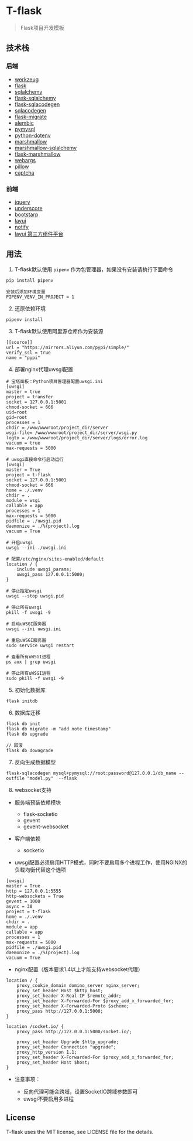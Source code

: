 # T-flask

> Flask项目开发模板

## 技术栈

### 后端

- [werkzeug](https://www.osgeo.cn/werkzeug/)
- [flask](https://dormousehole.readthedocs.io/en/latest/index.html)
- [sqlalchemy](https://docs.sqlalchemy.org/en/14/contents.html)
- [flask-sqlalchemy](https://flask-sqlalchemy.palletsprojects.com/en/2.x/quickstart/)
- [flask-sqlacodegen](https://github.com/ksindi/flask-sqlacodegen)
- [sqlacodegen](https://github.com/agronholm/sqlacodegen)
- [flask-migrate](https://github.com/miguelgrinberg/Flask-Migrate)
- [alembic](https://alembic.sqlalchemy.org/en/latest/)
- [pymysql](https://pymysql.readthedocs.io/en/latest/modules/connections.html)
- [python-dotenv](https://saurabh-kumar.com/python-dotenv/#getting-started)
- [marshmallow](https://marshmallow.readthedocs.io/en/stable/)
- [marshmallow-sqlalchemy](https://marshmallow-sqlalchemy.readthedocs.io/en/latest/index.html)
- [flask-marshmallow](https://flask-marshmallow.readthedocs.io/en/latest/index.html)
- [webargs](https://webargs.readthedocs.io/en/latest/)
- [pillow](https://pillow.readthedocs.io/en/stable/)
- [captcha](https://github.com/lepture/captcha)

### 前端

- [jquery](https://jquery.cuishifeng.cn/)
- [underscore](https://www.underscorejs.com.cn/)
- [bootstarp](https://v4.bootcss.com/docs/getting-started/introduction/)
- [layui](https://www.layuiweb.com/doc/index.htm)
- [notify](https://gitee.com/u33/notify)
- [layui 第三方组件平台](https://layui.org.cn/fly/extend/index.html)

## 用法

1. T-flask默认使用 `pipenv` 作为包管理器，如果没有安装请执行下面命令

```shell
pip install pipenv

安装后添加环境变量
PIPENV_VENV_IN_PROJECT = 1
```

2. 还原依赖环境

```
pipenv install
```

3. T-flask默认使用阿里源仓库作为安装源

```shell
[[source]]
url = "https://mirrors.aliyun.com/pypi/simple/"
verify_ssl = true
name = "pypi"
```

4. 部署nginx代理uwsgi配置

```text
# 宝塔面板：Python项目管理器配置uwsgi.ini
[uwsgi]
master = true
project = transfer
socket = 127.0.0.1:5001
chmod-socket = 666
uid=root
gid=root
processes = 1
chdir = /www/wwwroot/project_dir/server
wsgi-file= /www/wwwroot/project_dir/server/wsgi.py
logto = /www/wwwroot/project_dir/server/logs/error.log
vacuum = true
max-requests = 5000
```

```text
# uwsgi直接命令行启动运行
[uwsgi]
master = True
project = t-flask
socket = 127.0.0.1:5001
chmod-socket = 666
home = ./.venv
chdir = .
module = wsgi
callable = app
processes = 1
max-requests = 5000
pidfile = ./uwsgi.pid
daemonize = ./%(project).log
vacuum = True
```

```
# 开启uwsgi
uwsgi --ini ./uwsgi.ini

# 配置/etc/nginx/sites-enabled/default
location / {
    include uwsgi_params;
    uwsgi_pass 127.0.0.1:5000;
}
```

```shell
# 停止指定uwsgi
uwsgi --stop uwsgi.pid

# 停止所有uwsgi
pkill -f uwsgi -9

# 启动uWSGI服务器
uwsgi --ini uwsgi.ini
 
# 重启uWSGI服务器
sudo service uwsgi restart
 
# 查看所有uWSGI进程
ps aux | grep uwsgi
 
# 停止所有uWSGI进程
sudo pkill -f uwsgi -9
```

5. 初始化数据库

```shell
flask initdb
```

6. 数据库迁移

```shell
flask db init
flask db migrate -m "add note timestamp"
flask db upgrade

// 回滚
flask db downgrade
```

7. 反向生成数据模型

```shell
flask-sqlacodegen mysql+pymysql://root:password@127.0.0.1/db_name --outfile "model.py"  --flask
```

8. websocket支持

- 服务端预装依赖模块

    - flask-socketio
    - gevent
    - gevent-websocket

- 客户端依赖

    - socketio

- uwsgi配置必须启用HTTP模式，同时不要启用多个进程工作，使用NGINX的负载均衡代替这个选项

```
[uwsgi]
master = True
http = 127.0.0.1:5555
http-websockets = True
gevent = 1000
async = 30
project = t-flask
home = ./.venv
chdir = .
module = app
callable = app
processes = 1
max-requests = 5000
pidfile = ./uwsgi.pid
daemonize = ./%(project).log
vacuum = True
```

- nginx配置（版本要求1.4以上才能支持websocket代理）

```
location / {
    proxy_cookie_domain domino_server nginx_server;
    proxy_set_header Host $http_host;
    proxy_set_header X-Real-IP $remote_addr;
    proxy_set_header X-Forwarded-For $proxy_add_x_forwarded_for;
    proxy_set_header X-Forwarded-Proto $scheme;
    proxy_pass http://127.0.0.1:5000;
}

location /socket.io/ {
    proxy_pass http://127.0.0.1:5000/socket.io/;

    proxy_set_header Upgrade $http_upgrade;
    proxy_set_header Connection "upgrade";
    proxy_http_version 1.1;
    proxy_set_header X-Forwarded-For $proxy_add_x_forwarded_for;
    proxy_set_header Host $host;
}
```

- 注意事项：

    - 反向代理可能会跨域，设置SocketIO跨域参数即可
    - uwsgi不要启用多进程

## License

T-flask uses the MIT license, see LICENSE file for the details.
